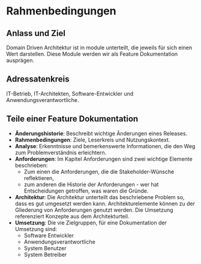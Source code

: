 # Rahmenbedingungen
## Anlass und Ziel
Domain Driven Architektur ist in module unterteilt, die jeweils für sich einen Wert darstellen. 
Diese Module werden wir als Feature Dokumentation ausprägen.  

## Adressatenkreis
IT-Betrieb, IT-Architekten, Software-Entwickler und Anwendungsverantwortliche.

## Teile einer Feature Dokumentation
* __Änderungshistorie__: Beschreibt wichtige Änderungen eines Releases.
* __Rahmenbedingungen__: Ziele, Leserkreis und Nutzungskontext.
* __Analyse__: Erkenntnisse und bemerkenswerte Informationen, die den Weg zum Problemverständnis erleichtern.
* __Anforderungen__: Im Kapitel Anforderungen sind zwei wichtige Elemente beschrieben: 
  * Zum einen die Anforderungen, die die Stakeholder-Wünsche reflektieren, 
  * zum anderen die Historie der Anforderungen - wer hat Entscheidungen getroffen, was waren die Gründe.
* __Architektur__: Die Architektur unterteilt das beschriebene Problem so, dass es gut umgesetzt werden kann. Architekturelemente können zu der  Gliederung von Anforderungen genutzt werden. Die Umsetzung referenziert Konzepte aus dem Architekturteil.  
* __Umsetzung__: Die vie Zielgruppen, für eine Dokumentation der Umsetzung sind:
  * Software Entwickler
  * Anwendungsverantwortliche
  * System Benutzer
  * System Betreiber